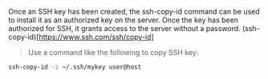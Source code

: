 Once an SSH key has been created, the ssh-copy-id command can be used to install it as an authorized key on the server. Once the key has been authorized for SSH, it grants access to the server without a password.
(ssh-copy-id)[https://www.ssh.com/ssh/copy-id]
> Use a command like the following to copy SSH key:
```sh
ssh-copy-id -i ~/.ssh/mykey user@host
```
